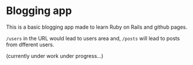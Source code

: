 # Blogging app

This is a basic blogging app made to learn Ruby on Rails and github pages.

`` /users `` in the URL would lead to users area and,
`` /posts `` will lead to posts from dfferent users.

(currently under work under progress...)

